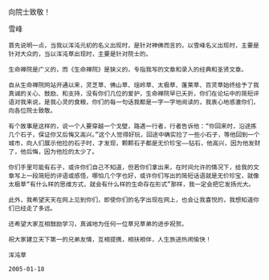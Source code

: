 向院士致敬！

雪峰


    首先说明一点，当我以浑沌元初的名义出现时，是针对神佛而言的，以雪峰名义出现时，主要是针对大众的，当以浑沌草出现时，主要是针对院士的。

    生命禅院是广义的，而《生命禅院》是狭义的，专指我写的文章和录入的经典和圣贤文章。

    自从生命禅院网站开通以来，灵芝草、佛山草、瑶岭草、太极草、蓬莱草、百灵草始终给予了我真诚的关心、鼓励、和支持，没有你们几位的爱护，生命禅院早已夭折，你们在论坛中的简短评语对我来说，是我心灵的食粮，你们的每一句话我都是一字一字地阅读的，我衷心地感激你们，向各位院士致敬。

    有个故事是这样的，说一个人要穿越一个戈壁，路遇一行者，行者告诉他：“你回来时，沿途拣几个石子，保证你又后悔又高兴。”这个人觉得好玩，回途中确实捡了一些小石子，等他回到一个城市，向人们展示他捡的石子时，才发现，颗颗石子都是无价珍宝——钻石，他高兴，因为他发财了，他后悔，因为他捡的太少了。

    你们手里可能有石子，或许你们自己不知道，但若你们拿出来，在时间允许的情况下，给我的文章写上一段简短的评语或感悟，哪怕几个字也好，或许你们写出的简短话语就是无价珍宝，就像太极草“有什么样的思维方式，就会有什么样的生命存在形式”那样，我一定会把它发扬光大。

    此外，我希望天天在网上见到你们，即使你们的名字出现在网上，也会让我喜悦的，我想知道你们已经走了多远。

    还希望大家互相鼓励学习，真诚地为任何一位草兄草弟的进步祝贺。

    祝大家建立天下第一的兄弟友情，互相提携，相扶相伴，人生旅途热闹愉快！

    浑沌草

    2005-01-18



